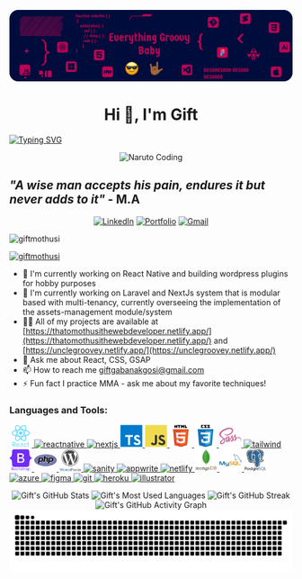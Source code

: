 ![Banner](https://github.com/GiftMothusi/gitProfileBanner/blob/main/Mygithubbanner.svg)

<h1 align="center">Hi 👋, I'm Gift</h1>

<a href="https://git.io/typing-svg"><img src="https://readme-typing-svg.demolab.com?font=Poppins&weight=700&size=24&pause=1000&color=BC0556&background=000C3B&center=true&vCenter=true&multiline=true&width=1000&height=100&lines=I'm+a+frontend+developer+with+a+passion+for+building+;fun+and+interactive+web+application+with+strong+focus;+on+UX%2FUI+design." alt="Typing SVG" /></a>

<p align="center">
  <img src="https://media.giphy.com/media/ADSJHOoIvyjKM/giphy.gif" alt="Naruto Coding" width="400"/>
</p>

<h2><i>"A wise man accepts his pain, endures it but never adds to it"</i> - M.A</h2>

<div align="center">
  
[![LinkedIn](https://img.shields.io/badge/LinkedIn-0077B5?style=for-the-badge&logo=linkedin&logoColor=white)](https://www.linkedin.com/in/thato-gabanakgosi-6581b6271/)
[![Portfolio](https://img.shields.io/badge/Portfolio-BC0556?style=for-the-badge&logo=About.me&logoColor=white)](https://thatomothusithewebdeveloper.netlify.app/)
[![Gmail](https://img.shields.io/badge/Gmail-D14836?style=for-the-badge&logo=gmail&logoColor=white)](mailto:giftgabanakgosi@gmail.com)

</div>

<p align="left"> <img src="https://komarev.com/ghpvc/?username=giftmothusi&label=Profile%20views&color=BC0556&style=flat" alt="giftmothusi" /> </p>

<p align="left"> <a href="https://github.com/ryo-ma/github-profile-trophy"><img src="https://github-profile-trophy.vercel.app/?username=giftmothusi&theme=radical&no-frame=true&no-bg=true&margin-w=4" alt="giftmothusi" /></a> </p>

- 🔭 I'm currently working on React Native and building wordpress plugins for hobby purposes
- 🌱 I'm currently working on Laravel and NextJs system that is modular based with multi-tenancy, currently overseeing the implementation of the assets-management module/system
- 👨‍💻 All of my projects are available at [https://thatomothusithewebdeveloper.netlify.app/](https://thatomothusithewebdeveloper.netlify.app/) and [https://unclegroovey.netlify.app/](https://unclegroovey.netlify.app/)
- 💬 Ask me about React, CSS, GSAP
- 📫 How to reach me giftgabanakgosi@gmail.com
- ⚡ Fun fact I practice MMA - ask me about my favorite techniques!

<h3 align="left">Languages and Tools:</h3>
<p align="left">
<a href="https://reactjs.org/" target="_blank" rel="noreferrer"> <img src="https://raw.githubusercontent.com/devicons/devicon/master/icons/react/react-original-wordmark.svg" alt="react" width="40" height="40"/> </a>
<a href="https://reactnative.dev/" target="_blank" rel="noreferrer"> <img src="https://reactnative.dev/img/header_logo.svg" alt="reactnative" width="40" height="40"/> </a>
<a href="https://nextjs.org/" target="_blank" rel="noreferrer"> <img src="https://cdn.worldvectorlogo.com/logos/nextjs-2.svg" alt="nextjs" width="40" height="40"/> </a>
<a href="https://www.typescriptlang.org/" target="_blank" rel="noreferrer"> <img src="https://raw.githubusercontent.com/devicons/devicon/master/icons/typescript/typescript-original.svg" alt="typescript" width="40" height="40"/> </a>
<a href="https://developer.mozilla.org/en-US/docs/Web/JavaScript" target="_blank" rel="noreferrer"> <img src="https://raw.githubusercontent.com/devicons/devicon/master/icons/javascript/javascript-original.svg" alt="javascript" width="40" height="40"/> </a>
<a href="https://www.w3.org/html/" target="_blank" rel="noreferrer"> <img src="https://raw.githubusercontent.com/devicons/devicon/master/icons/html5/html5-original-wordmark.svg" alt="html5" width="40" height="40"/> </a>
<a href="https://www.w3schools.com/css/" target="_blank" rel="noreferrer"> <img src="https://raw.githubusercontent.com/devicons/devicon/master/icons/css3/css3-original-wordmark.svg" alt="css3" width="40" height="40"/> </a>
<a href="https://sass-lang.com" target="_blank" rel="noreferrer"> <img src="https://raw.githubusercontent.com/devicons/devicon/master/icons/sass/sass-original.svg" alt="sass" width="40" height="40"/> </a>
<a href="https://tailwindcss.com/" target="_blank" rel="noreferrer"> <img src="https://www.vectorlogo.zone/logos/tailwindcss/tailwindcss-icon.svg" alt="tailwind" width="40" height="40"/> </a>
<a href="https://getbootstrap.com" target="_blank" rel="noreferrer"> <img src="https://raw.githubusercontent.com/devicons/devicon/master/icons/bootstrap/bootstrap-plain-wordmark.svg" alt="bootstrap" width="40" height="40"/> </a>
<a href="https://www.php.net" target="_blank" rel="noreferrer"> <img src="https://raw.githubusercontent.com/devicons/devicon/master/icons/php/php-original.svg" alt="php" width="40" height="40"/> </a>
<a href="https://wordpress.org/" target="_blank" rel="noreferrer"> <img src="https://raw.githubusercontent.com/devicons/devicon/master/icons/wordpress/wordpress-original.svg" alt="wordpress" width="40" height="40"/> </a>
<a href="https://www.sanity.io/" target="_blank" rel="noreferrer"> <img src="https://cdn.jsdelivr.net/gh/devicons/devicon/icons/sanity/sanity-original.svg" alt="sanity" width="40" height="40"/> </a>
<a href="https://appwrite.io/" target="_blank" rel="noreferrer"> <img src="https://www.vectorlogo.zone/logos/appwriteio/appwriteio-icon.svg" alt="appwrite" width="40" height="40"/> </a>
<a href="https://www.netlify.com/" target="_blank" rel="noreferrer"> <img src="https://cdn.jsdelivr.net/gh/devicons/devicon/icons/netlify/netlify-original.svg" alt="netlify" width="40" height="40"/> </a>
<a href="https://www.mongodb.com/" target="_blank" rel="noreferrer"> <img src="https://raw.githubusercontent.com/devicons/devicon/master/icons/mongodb/mongodb-original-wordmark.svg" alt="mongodb" width="40" height="40"/> </a>
<a href="https://www.mysql.com/" target="_blank" rel="noreferrer"> <img src="https://raw.githubusercontent.com/devicons/devicon/master/icons/mysql/mysql-original-wordmark.svg" alt="mysql" width="40" height="40"/> </a>
<a href="https://www.postgresql.org" target="_blank" rel="noreferrer"> <img src="https://raw.githubusercontent.com/devicons/devicon/master/icons/postgresql/postgresql-original-wordmark.svg" alt="postgresql" width="40" height="40"/> </a>
<a href="https://azure.microsoft.com/en-in/" target="_blank" rel="noreferrer"> <img src="https://www.vectorlogo.zone/logos/microsoft_azure/microsoft_azure-icon.svg" alt="azure" width="40" height="40"/> </a>
<a href="https://www.figma.com/" target="_blank" rel="noreferrer"> <img src="https://www.vectorlogo.zone/logos/figma/figma-icon.svg" alt="figma" width="40" height="40"/> </a>
<a href="https://git-scm.com/" target="_blank" rel="noreferrer"> <img src="https://www.vectorlogo.zone/logos/git-scm/git-scm-icon.svg" alt="git" width="40" height="40"/> </a>
<a href="https://heroku.com" target="_blank" rel="noreferrer"> <img src="https://www.vectorlogo.zone/logos/heroku/heroku-icon.svg" alt="heroku" width="40" height="40"/> </a>
<a href="https://www.adobe.com/in/products/illustrator.html" target="_blank" rel="noreferrer"> <img src="https://www.vectorlogo.zone/logos/adobe_illustrator/adobe_illustrator-icon.svg" alt="illustrator" width="40" height="40"/> </a>
</p>

<div align="center">
  <!-- GitHub Stats Card -->
  <img src="https://github-readme-stats.vercel.app/api?username=giftmothusi&show_icons=true&theme=radical&hide_border=true&include_all_commits=true&count_private=true&bg_color=0D1117" alt="Gift's GitHub Stats" height="190px" />
  
  <!-- Most Used Languages Card -->
  <img src="https://github-readme-stats.vercel.app/api/top-langs/?username=giftmothusi&layout=compact&theme=radical&hide_border=true&bg_color=0D1117" alt="Gift's Most Used Languages" height="190px" />

  <!-- GitHub Streak Stats -->
  <img src="https://github-readme-streak-stats.herokuapp.com/?user=giftmothusi&theme=radical&hide_border=true&background=0D1117" alt="Gift's GitHub Streak" height="190px" />

  <!-- Activity Graph -->
  <img src="https://github-readme-activity-graph.vercel.app/graph?username=giftmothusi&bg_color=0D1117&color=BC0556&line=BC0556&point=FFFFFF&area=true&hide_border=true" alt="Gift's GitHub Activity Graph" />
</div>

<!-- Contribution Snake Animation -->
<div align="center">
  <img src="https://raw.githubusercontent.com/GiftMothusi/GiftMothusi/output/github-contribution-grid-snake.svg" alt="snake animation" />
</div>
